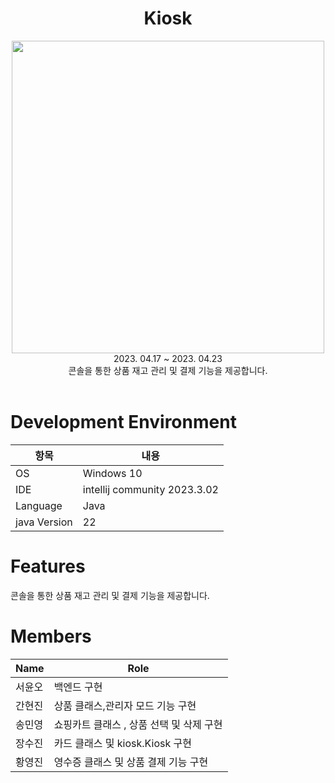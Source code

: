 <div align="center">
<h1>Kiosk</h1>
<img src="https://github.com/Moble-MP3Player/Kiosk/assets/54611807/241e845a-d09d-482b-b393-d76ad77d69eb" width=500, height=500>

<br>
 2023. 04.17 ~ 2023. 04.23 <br>
 콘솔을 통한 상품 재고 관리 및 결제 기능을 제공합니다.

<br>
<br>
</div>





# **Development Environment**

| 항목 | 내용 |
| --- | --- |
| OS | Windows 10 |
| IDE | intellij community 2023.3.02 |
| Language | Java |
| java Version | 22 |

# **Features**

콘솔을 통한 상품 재고 관리 및 결제 기능을 제공합니다.

# Members

| Name | Role |
| --- | --- |
| 서윤오 | 백엔드 구현 |
| 간현진 | 상품 클래스,관리자 모드 기능  구현 |
| 송민영 | 쇼핑카트 클래스 , 상품 선택 및 삭제 구현 |
| 장수진 | 카드 클래스 및 kiosk.Kiosk 구현  |
| 황영진 | 영수증 클래스 및 상품 결제 기능 구현 |
